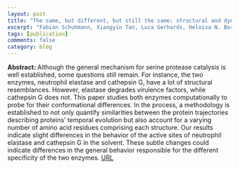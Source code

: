 ```yaml
---
layout: post
title: "The same, but different, but still the same: structural and dynamical differences of neutrophil elastase and cathepsin G"
excerpt: "Fabian Schuhmann, Xiangyin Tan, Luca Gerhards, Heloisa N. Bordallo, Ilia A. Solov'yov, The European Physical Journal D, 76, 126, (2022)"
tags: [publication]
comments: false
category: blog
---
```


<b>Abstract: </b> Although the general mechanism for serine protease catalysis is well established, some questions still remain. For instance, the two enzymes, neutrophil elastase and cathepsin G, have a lot of structural resemblances. However, elastase degrades virulence factors, while cathepsin G does not. This paper studies both enzymes computationally to probe for their conformational differences. In the process, a methodology is established to not only quantify similarities between the protein trajectories describing proteins’ temporal evolution but also account for a varying number of amino acid residues comprising each structure. Our results indicate slight differences in the behavior of the active sites of neutrophil elastase and cathepsin G in the solvent. These subtle changes could indicate differences in the general behavior responsible for the different specificity of the two enzymes.
<a href="https://link.springer.com/article/10.1140/epjd/s10053-022-00452-0">URL</a>
